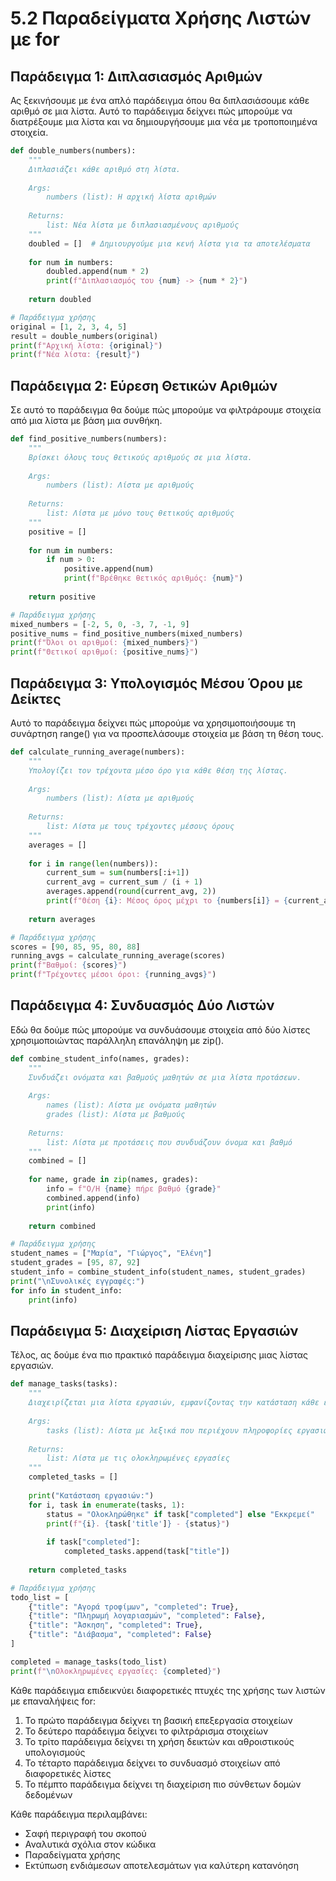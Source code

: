 # 5.2 Παραδείγματα Χρήσης Λιστών με for

## Παράδειγμα 1: Διπλασιασμός Αριθμών
Ας ξεκινήσουμε με ένα απλό παράδειγμα όπου θα διπλασιάσουμε κάθε αριθμό σε μια λίστα. Αυτό το παράδειγμα δείχνει πώς μπορούμε να διατρέξουμε μια λίστα και να δημιουργήσουμε μια νέα με τροποποιημένα στοιχεία.

```python
def double_numbers(numbers):
    """
    Διπλασιάζει κάθε αριθμό στη λίστα.
    
    Args:
        numbers (list): Η αρχική λίστα αριθμών
        
    Returns:
        list: Νέα λίστα με διπλασιασμένους αριθμούς
    """
    doubled = []  # Δημιουργούμε μια κενή λίστα για τα αποτελέσματα
    
    for num in numbers:
        doubled.append(num * 2)
        print(f"Διπλασιασμός του {num} -> {num * 2}")
    
    return doubled

# Παράδειγμα χρήσης
original = [1, 2, 3, 4, 5]
result = double_numbers(original)
print(f"Αρχική λίστα: {original}")
print(f"Νέα λίστα: {result}")
```

## Παράδειγμα 2: Εύρεση Θετικών Αριθμών
Σε αυτό το παράδειγμα θα δούμε πώς μπορούμε να φιλτράρουμε στοιχεία από μια λίστα με βάση μια συνθήκη.

```python
def find_positive_numbers(numbers):
    """
    Βρίσκει όλους τους θετικούς αριθμούς σε μια λίστα.
    
    Args:
        numbers (list): Λίστα με αριθμούς
        
    Returns:
        list: Λίστα με μόνο τους θετικούς αριθμούς
    """
    positive = []
    
    for num in numbers:
        if num > 0:
            positive.append(num)
            print(f"Βρέθηκε θετικός αριθμός: {num}")
    
    return positive

# Παράδειγμα χρήσης
mixed_numbers = [-2, 5, 0, -3, 7, -1, 9]
positive_nums = find_positive_numbers(mixed_numbers)
print(f"Όλοι οι αριθμοί: {mixed_numbers}")
print(f"Θετικοί αριθμοί: {positive_nums}")
```

## Παράδειγμα 3: Υπολογισμός Μέσου Όρου με Δείκτες
Αυτό το παράδειγμα δείχνει πώς μπορούμε να χρησιμοποιήσουμε τη συνάρτηση range() για να προσπελάσουμε στοιχεία με βάση τη θέση τους.

```python
def calculate_running_average(numbers):
    """
    Υπολογίζει τον τρέχοντα μέσο όρο για κάθε θέση της λίστας.
    
    Args:
        numbers (list): Λίστα με αριθμούς
        
    Returns:
        list: Λίστα με τους τρέχοντες μέσους όρους
    """
    averages = []
    
    for i in range(len(numbers)):
        current_sum = sum(numbers[:i+1])
        current_avg = current_sum / (i + 1)
        averages.append(round(current_avg, 2))
        print(f"Θέση {i}: Μέσος όρος μέχρι το {numbers[i]} = {current_avg:.2f}")
    
    return averages

# Παράδειγμα χρήσης
scores = [90, 85, 95, 80, 88]
running_avgs = calculate_running_average(scores)
print(f"Βαθμοί: {scores}")
print(f"Τρέχοντες μέσοι όροι: {running_avgs}")
```

## Παράδειγμα 4: Συνδυασμός Δύο Λιστών
Εδώ θα δούμε πώς μπορούμε να συνδυάσουμε στοιχεία από δύο λίστες χρησιμοποιώντας παράλληλη επανάληψη με zip().

```python
def combine_student_info(names, grades):
    """
    Συνδυάζει ονόματα και βαθμούς μαθητών σε μια λίστα προτάσεων.
    
    Args:
        names (list): Λίστα με ονόματα μαθητών
        grades (list): Λίστα με βαθμούς
        
    Returns:
        list: Λίστα με προτάσεις που συνδυάζουν όνομα και βαθμό
    """
    combined = []
    
    for name, grade in zip(names, grades):
        info = f"Ο/Η {name} πήρε βαθμό {grade}"
        combined.append(info)
        print(info)
    
    return combined

# Παράδειγμα χρήσης
student_names = ["Μαρία", "Γιώργος", "Ελένη"]
student_grades = [95, 87, 92]
student_info = combine_student_info(student_names, student_grades)
print("\nΣυνολικές εγγραφές:")
for info in student_info:
    print(info)
```

## Παράδειγμα 5: Διαχείριση Λίστας Εργασιών
Τέλος, ας δούμε ένα πιο πρακτικό παράδειγμα διαχείρισης μιας λίστας εργασιών.

```python
def manage_tasks(tasks):
    """
    Διαχειρίζεται μια λίστα εργασιών, εμφανίζοντας την κατάσταση κάθε εργασίας.
    
    Args:
        tasks (list): Λίστα με λεξικά που περιέχουν πληροφορίες εργασιών
        
    Returns:
        list: Λίστα με τις ολοκληρωμένες εργασίες
    """
    completed_tasks = []
    
    print("Κατάσταση εργασιών:")
    for i, task in enumerate(tasks, 1):
        status = "Ολοκληρώθηκε" if task["completed"] else "Εκκρεμεί"
        print(f"{i}. {task['title']} - {status}")
        
        if task["completed"]:
            completed_tasks.append(task["title"])
    
    return completed_tasks

# Παράδειγμα χρήσης
todo_list = [
    {"title": "Αγορά τροφίμων", "completed": True},
    {"title": "Πληρωμή λογαριασμών", "completed": False},
    {"title": "Άσκηση", "completed": True},
    {"title": "Διάβασμα", "completed": False}
]

completed = manage_tasks(todo_list)
print(f"\nΟλοκληρωμένες εργασίες: {completed}")
```

Κάθε παράδειγμα επιδεικνύει διαφορετικές πτυχές της χρήσης των λιστών με επαναλήψεις for:

1. Το πρώτο παράδειγμα δείχνει τη βασική επεξεργασία στοιχείων
2. Το δεύτερο παράδειγμα δείχνει το φιλτράρισμα στοιχείων
3. Το τρίτο παράδειγμα δείχνει τη χρήση δεικτών και αθροιστικούς υπολογισμούς
4. Το τέταρτο παράδειγμα δείχνει το συνδυασμό στοιχείων από διαφορετικές λίστες
5. Το πέμπτο παράδειγμα δείχνει τη διαχείριση πιο σύνθετων δομών δεδομένων

Κάθε παράδειγμα περιλαμβάνει:
- Σαφή περιγραφή του σκοπού
- Αναλυτικά σχόλια στον κώδικα
- Παραδείγματα χρήσης
- Εκτύπωση ενδιάμεσων αποτελεσμάτων για καλύτερη κατανόηση
